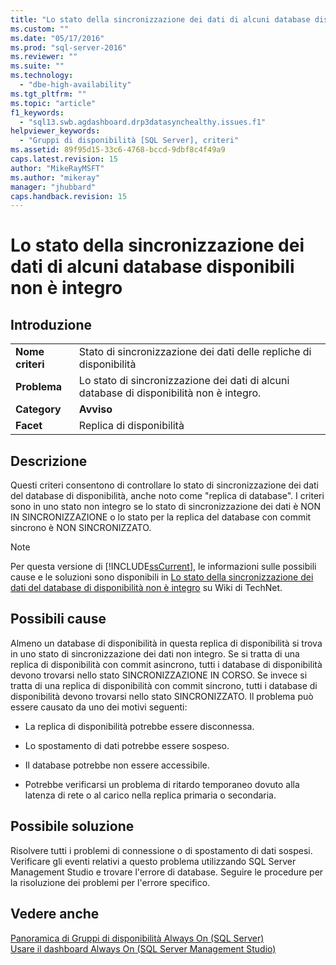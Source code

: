 ```yaml
---
title: "Lo stato della sincronizzazione dei dati di alcuni database disponibili non &#232; integro | Microsoft Docs"
ms.custom: ""
ms.date: "05/17/2016"
ms.prod: "sql-server-2016"
ms.reviewer: ""
ms.suite: ""
ms.technology: 
  - "dbe-high-availability"
ms.tgt_pltfrm: ""
ms.topic: "article"
f1_keywords: 
  - "sql13.swb.agdashboard.drp3datasynchealthy.issues.f1"
helpviewer_keywords: 
  - "Gruppi di disponibilità [SQL Server], criteri"
ms.assetid: 89f95d15-33c6-4768-bccd-9dbf8c4f49a9
caps.latest.revision: 15
author: "MikeRayMSFT"
ms.author: "mikeray"
manager: "jhubbard"
caps.handback.revision: 15
---
```

# Lo stato della sincronizzazione dei dati di alcuni database disponibili non &#232; integro
    
## Introduzione  
  
|||  
|-|-|  
|**Nome criteri**|Stato di sincronizzazione dei dati delle repliche di disponibilità|  
|**Problema**|Lo stato di sincronizzazione dei dati di alcuni database di disponibilità non è integro.|  
|**Category**|**Avviso**|  
|**Facet**|Replica di disponibilità|  
  
## Descrizione  
 Questi criteri consentono di controllare lo stato di sincronizzazione dei dati del database di disponibilità, anche noto come "replica di database". I criteri sono in uno stato non integro se lo stato di sincronizzazione dei dati è NON IN SINCRONIZZAZIONE o lo stato per la replica del database con commit sincrono è NON SINCRONIZZATO.  
  
> [!NOTE]  
>  Per questa versione di [!INCLUDE[ssCurrent](../../../includes/sscurrent-md.md)], le informazioni sulle possibili cause e le soluzioni sono disponibili in [Lo stato della sincronizzazione dei dati del database di disponibilità non è integro](http://go.microsoft.com/fwlink/p/?LinkId=220863) su Wiki di TechNet.  
  
## Possibili cause  
 Almeno un database di disponibilità in questa replica di disponibilità si trova in uno stato di sincronizzazione dei dati non integro. Se si tratta di una replica di disponibilità con commit asincrono, tutti i database di disponibilità devono trovarsi nello stato SINCRONIZZAZIONE IN CORSO. Se invece si tratta di una replica di disponibilità con commit sincrono, tutti i database di disponibilità devono trovarsi nello stato SINCRONIZZATO. Il problema può essere causato da uno dei motivi seguenti:  
  
-   La replica di disponibilità potrebbe essere disconnessa.  
  
-   Lo spostamento di dati potrebbe essere sospeso.  
  
-   Il database potrebbe non essere accessibile.  
  
-   Potrebbe verificarsi un problema di ritardo temporaneo dovuto alla latenza di rete o al carico nella replica primaria o secondaria.  
  
## Possibile soluzione  
 Risolvere tutti i problemi di connessione o di spostamento di dati sospesi. Verificare gli eventi relativi a questo problema utilizzando SQL Server Management Studio e trovare l'errore di database. Seguire le procedure per la risoluzione dei problemi per l'errore specifico.  
  
## Vedere anche  
 [Panoramica di Gruppi di disponibilità Always On &#40;SQL Server&#41;](../../../database-engine/availability-groups/windows/overview-of-always-on-availability-groups-sql-server.md)   
 [Usare il dashboard Always On &#40;SQL Server Management Studio&#41;](../../../database-engine/availability-groups/windows/use-the-always-on-dashboard-sql-server-management-studio.md)  
  
  